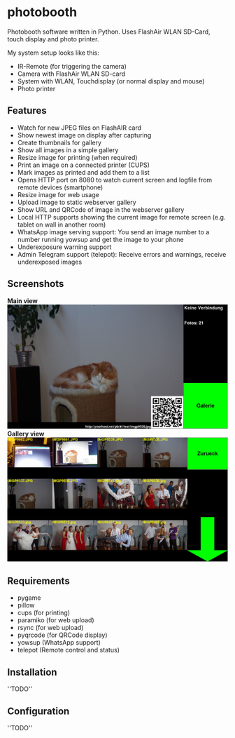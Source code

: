 # photobooth
Photobooth software written in Python. Uses FlashAir WLAN SD-Card, touch display and photo printer.

My system setup looks like this:

* IR-Remote (for triggering the camera)
* Camera with FlashAir WLAN SD-card
* System with WLAN, Touchdisplay (or normal display and mouse)
* Photo printer

## Features

* Watch for new JPEG files on FlashAIR card
* Show newest image on display after capturing
* Create thumbnails for gallery
* Show all images in a simple gallery
* Resize image for printing (when required)
* Print an image on a connected printer (CUPS)
* Mark images as printed and add them to a list
* Opens HTTP port on 8080 to watch current screen and logfile from remote devices (smartphone)
* Resize image for web usage
* Upload image to static webserver gallery
* Show URL and QRCode of image in the webserver gallery
* Local HTTP supports showing the current image for remote screen (e.g. tablet on wall in another room)
* WhatsApp image serving support: You send an image number to a number running yowsup and get the image to your phone 
* Underexposure warning support
* Admin Telegram support (telepot): Receive errors and warnings, receive underexposed images

## Screenshots
**Main view**
![alt text](docs/PB_20160427.jpg "Main view")
**Gallery view**
![alt text](docs/PB_Galerie_20160427.jpg "Gallery view")

## Requirements
* pygame
* pillow
* cups (for printing)
* paramiko (for web upload)
* rsync (for web upload)
* pyqrcode (for QRCode display)
* yowsup (WhatsApp support)
* telepot (Remote control and status)

## Installation
''TODO''

## Configuration
''TODO''

